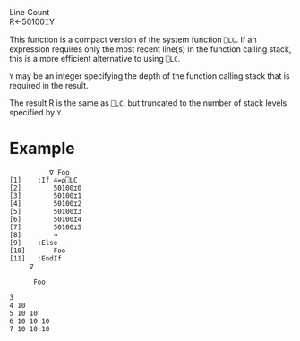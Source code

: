 <div class="heading">
  <div class="name">Line Count</div>
  <div class="command">R←50100⌶Y</div>
</div>

This function is a compact version of the system function `⎕LC`. If an expression requires only the  most recent line(s) in the function calling stack, this is a more efficient alternative to using `⎕LC`.

`Y` may be an integer specifying the depth of the function calling stack that is required in the result.

The result R is the same as `⎕LC`, but truncated to the number of stack levels specified by `Y`.

# Example
```apl
          ∇ Foo
[1]    :If 4=⍴⎕LC
[2]        50100⌶0
[3]        50100⌶1
[4]        50100⌶2
[5]        50100⌶3
[6]        50100⌶4
[7]        50100⌶5
[8]        →
[9]    :Else
[10]       Foo
[11]   :EndIf
     ∇

      Foo

3
4 10
5 10 10
6 10 10 10
7 10 10 10
```
